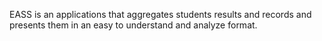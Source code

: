 EASS is an applications that aggregates students results and records and presents them in an easy to understand and analyze format.
